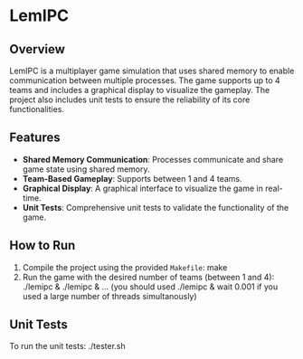 # LemIPC

## Overview
LemIPC is a multiplayer game simulation that uses shared memory to enable communication between multiple processes. The game supports up to 4 teams and includes a graphical display to visualize the gameplay. The project also includes unit tests to ensure the reliability of its core functionalities.

## Features
- **Shared Memory Communication**: Processes communicate and share game state using shared memory.
- **Team-Based Gameplay**: Supports between 1 and 4 teams.
- **Graphical Display**: A graphical interface to visualize the game in real-time.
- **Unit Tests**: Comprehensive unit tests to validate the functionality of the game.

## How to Run
1. Compile the project using the provided `Makefile`:
   make
2. Run the game with the desired number of teams (between 1 and 4):
    ./lemipc <team> & ./lemipc <teams> & ...
(you should used ./lemipc <teams> & wait 0.001 if you used a large number of threads simultanously)

## Unit Tests
To run the unit tests:
    ./tester.sh